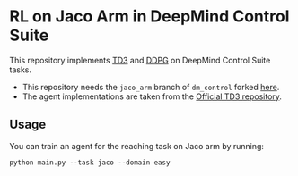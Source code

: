 # RL on Jaco Arm in DeepMind Control Suite
This repository implements [TD3](https://arxiv.org/abs/1802.09477) and 
[DDPG](https://arxiv.org/abs/1509.02971) on DeepMind Control Suite tasks. 

* This repository needs the `jaco_arm` branch of `dm_control` forked 
[here](https://github.com/sahandrez/dm_control/tree/jaco_arm). 
* The agent implementations are taken from the [Official TD3 repository](https://github.com/sfujim/TD3).

## Usage
You can train an agent for the reaching task on Jaco arm by running:
```
python main.py --task jaco --domain easy
```
